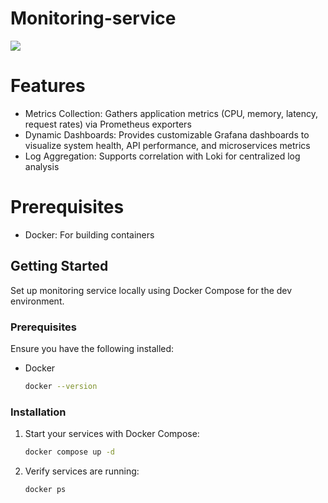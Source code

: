 # Monitoring-service

</p>
  <img src="https://skillicons.dev/icons?i=prometheus,grafana,git"/>
</p>

# Features

- Metrics Collection: Gathers application metrics (CPU, memory, latency, request rates) via Prometheus exporters
- Dynamic Dashboards: Provides customizable Grafana dashboards to visualize system health, API performance, and microservices metrics
- Log Aggregation: Supports correlation with Loki for centralized log analysis

# Prerequisites
- Docker: For building containers

## Getting Started

Set up monitoring service locally using Docker Compose for the dev environment.

### Prerequisites

Ensure you have the following installed:
- Docker
  
  ```sh
  docker --version
  ```

### Installation
1. Start your services with Docker Compose:
   ```sh
   docker compose up -d
   ```
2. Verify services are running:
   ```sh
   docker ps
   ```
